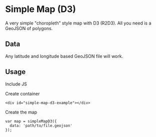 # Simple Map (D3)

A very simple "choropleth" style map with D3 (R2D3).  All you need is a GeoJSON of polygons.

## Data

Any latitude and longitude based GeoJSON file will work.

## Usage

Include JS

Create container

    <div id="simple-map-d3-example"></div>
    
Create the map

    var map = simpleMapD3({
      data: 'path/to/file.geojson'
    });